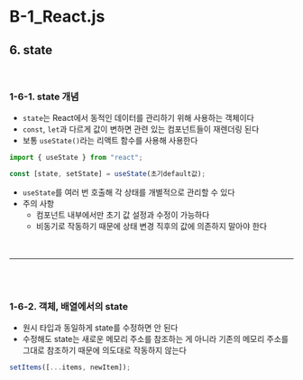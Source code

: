 # B-1_React.js
## 6. state
<br>

### 1-6-1. state 개념
- `state`는 React에서 동적인 데이터를 관리하기 위해 사용하는 객체이다
- `const`, `let`과 다르게 값이 변하면 관련 있는 컴포넌트들이 재렌더링 된다
- 보통 `useState()`라는 리액트 함수를 사용해 사용한다

```jsx
import { useState } from "react";

const [state, setState] = useState(초기default값);
```

- `useState`를 여러 번 호출해 각 상태를 개별적으로 관리할 수 있다
- 주의 사항
    - 컴포넌트 내부에서만 초기 값 설정과 수정이 가능하다
    - 비동기로 작동하기 때문에 상태 변경 직후의 값에 의존하지 말아야 한다
<br><br><br>
<hr>
<br><br>

### 1-6-2. 객체, 배열에서의 state
- 원시 타입과 동일하게 state를 수정하면 안 된다
- 수정해도 state는 새로운 메모리 주소를 참조하는 게 아니라 기존의 메모리 주소를 그대로 참조하기 때문에 의도대로 작동하지 않는다

```jsx
setItems([...items, newItem]);
```